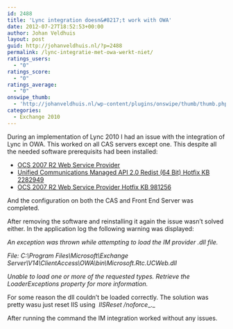 ```yaml
---
id: 2488
title: 'Lync integration doesn&#8217;t work with OWA'
date: 2012-07-27T18:52:53+00:00
author: Johan Veldhuis
layout: post
guid: http://johanveldhuis.nl/?p=2488
permalink: /lync-integratie-met-owa-werkt-niet/
ratings_users:
  - "0"
ratings_score:
  - "0"
ratings_average:
  - "0"
onswipe_thumb:
  - 'http://johanveldhuis.nl/wp-content/plugins/onswipe/thumb/thumb.php?src=http://johanveldhuis.nl/wp-content/plugins/sociable-zyblog-edition/images/digg.png&amp;w=600&amp;h=800&amp;zc=1&amp;q=75&amp;f=0'
categories:
  - Exchange 2010
---
```

During an implementation of Lync 2010 I had an issue with the integration of Lync in OWA. This worked on all CAS servers except one. This despite all the needed software prerequisits had been installed:

  * <a href="http://www.microsoft.com/downloads/details.aspx?familyid=CA107AB1-63C8-4C6A-816D-17961393D2B8&#038;displaylang=en" target="_blank">OCS 2007 R2 Web Service Provider</a>
  * <a href="http://www.microsoft.com/download/en/details.aspx?id=7557" target="_blank">Unified Communications Managed API 2.0 Redist (64 Bit) Hotfix KB 2282949</a>
  * <a href="http://www.microsoft.com/download/en/details.aspx?id=797" target="_blank">OCS 2007 R2 Web Service Provider Hotfix KB 981256</a>

And the configuration on both the CAS and Front End Server was completed.

After removing the software and reinstalling it again the issue wasn&#8217;t solved either. In the application log the following warning was displayed:

_An exception was thrown while attempting to load the IM provider .dll file._
  
_File: C:\Program Files\Microsoft\Exchange Server\V14\ClientAccess\OWA\bin\Microsoft.Rtc.UCWeb.dll_
  
_Unable to load one or more of the requested types. Retrieve the LoaderExceptions property for more information._

For some reason the dll couldn&#8217;t be loaded correctly. The solution was pretty wasu just reset IIS using  _IISReset /noforce__._

After running the command the IM integration worked without any issues.